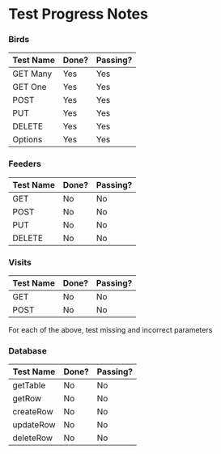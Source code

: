 # Test Progress Notes

### Birds
| Test Name | Done? | Passing? |
| --------- | ----- | -------- |
| GET Many	| Yes 	| Yes 	   |
| GET One	| Yes 	| Yes 	   |
| POST 		| Yes 	| Yes 	   |
| PUT 		| Yes 	| Yes 	   |
| DELETE 	| Yes 	| Yes 	   |
| Options 	| Yes 	| Yes 	   |

### Feeders
| Test Name | Done? | Passing? |
| --------- | ----- | -------- |
| GET 		| No 	| No 	   |
| POST 		| No 	| No 	   |
| PUT 		| No 	| No 	   |
| DELETE 	| No 	| No 	   |


### Visits
| Test Name | Done? | Passing? |
| --------- | ----- | -------- |
| GET 		| No 	| No 	   |
| POST 		| No 	| No 	   |

For each of the above, test missing and incorrect parameters

### Database
| Test Name | Done? | Passing? |
| --------- | ----- | -------- |
| getTable	| No 	| No 	   |
| getRow	| No 	| No 	   |
| createRow	| No 	| No 	   |
| updateRow | No 	| No 	   |
| deleteRow	| No 	| No 	   |
